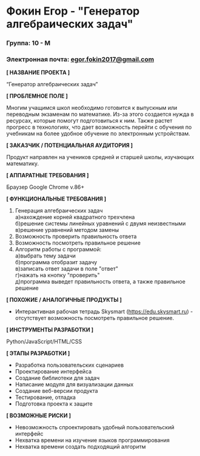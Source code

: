 # Фокин Егор - "Генератор алгебраических задач"

### Группа: 10 - М
### Электронная почта: egor.fokin2017@gmail.com


**[ НАЗВАНИЕ ПРОЕКТА ]**

“Генератор алгебраических задач”

**[ ПРОБЛЕМНОЕ ПОЛЕ ]**

Многим учащимся школ необходимо готовится к выпускным или переводным экзаменам по математике. Из-за этого создается нужда в ресурсах, которые помогут подготовиться к ним.
Также растет прогресс в технологиях, что дает возможность перейти с обучения по учебникам на более удобное обучение по электронным устройствам.

**[ ЗАКАЗЧИК / ПОТЕНЦИАЛЬНАЯ АУДИТОРИЯ ]**

Продукт направлен на учеников средней и старшей школы, изучающих математику.

**[ АППАРАТНЫЕ ТРЕБОВАНИЯ ]** 

Браузер Google Chrome v.86+

**[ ФУНКЦИОНАЛЬНЫЕ ТРЕБОВАНИЯ ]**

1. Генерация алгебраических задач<br/>
 а)нахождение корней квадратного трехчлена<br/>
 б)решение системы линейных уравнений с двумя неизвестными<br/>
 в)решение уравнений методом замены
2. Возможность проверить правильность ответа 
3. Возможность посмотреть правильное решение
4. Алгоритм работы с программой:<br/>
а)выбрать тему задачи<br/>
б)программа отобразит задачу<br/>
в)записать ответ задачи в поле "ответ"<br/>
г)нажать на кнопку "проверить"<br/>
д)программа выведет правильность ответа, а также правильное решение

**[ ПОХОЖИЕ / АНАЛОГИЧНЫЕ ПРОДУКТЫ ]**

*  Интерактивная рабочая тетрадь Skysmart (https://edu.skysmart.ru) - отсутствует возможность посмотреть правильное решение.

**[ ИНСТРУМЕНТЫ РАЗРАБОТКИ ]**

Python/JavaScript/HTML/CSS

**[ ЭТАПЫ РАЗРАБОТКИ ]**

*	Разработка пользовательских сценариев
*	Проектирование интерфейса
*	Создание библиотеки для задач
*	Написание модуля для визуализации данных
*	Создание веб-версии продукта
*	Тестирование, отладка
*	Подготовка проекта к защите

**[ ВОЗМОЖНЫЕ РИСКИ ]**

*	Невозможность спроектировать удобный пользовательский интерфейс 
*	Нехватка времени на изучение языков программирования
*	Нехватка времени создать подходящий алгоритм 
